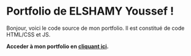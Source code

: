 # Portfolio de ELSHAMY Youssef !

Bonjour, voici le code source de mon portfolio. Il est constitué de code HTML/CSS et JS.

**Acceder à mon portfolio en [cliquant ici](https://y-sf.github.io).**

